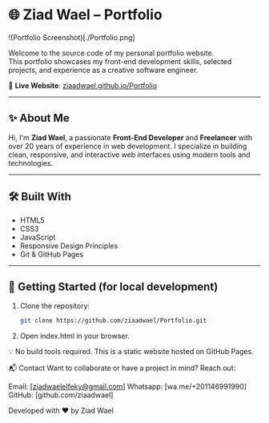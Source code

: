 # 🌐 Ziad Wael – Portfolio

!(Portfolio Screenshot)[./Portfolio.png]

Welcome to the source code of my personal portfolio website.  
This portfolio showcases my front-end development skills, selected projects, and experience as a creative software engineer.

🔗 **Live Website**: [ziaadwael.github.io/Portfolio](https://ziaadwael.github.io/Portfolio/)

---

## ✨ About Me

Hi, I'm **Ziad Wael**, a passionate **Front-End Developer** and **Freelancer** with over 20 years of experience in web development. I specialize in building clean, responsive, and interactive web interfaces using modern tools and technologies.

---

## 🛠️ Built With

- HTML5  
- CSS3  
- JavaScript  
- Responsive Design Principles  
- Git & GitHub Pages

---

## 🚀 Getting Started (for local development)

1. Clone the repository:
   ```bash
   git clone https://github.com/ziaadwael/Portfolio.git

2. Open index.html in your browser.

💡 No build tools required. This is a static website hosted on GitHub Pages.

📬 Contact
Want to collaborate or have a project in mind? Reach out:

Email: [ziadwaelelfeky@gmail.com]
Whatsapp: [wa.me/+201146991990]
GitHub: [github.com/ziaadwael]

Developed with ❤️ by Ziad Wael
